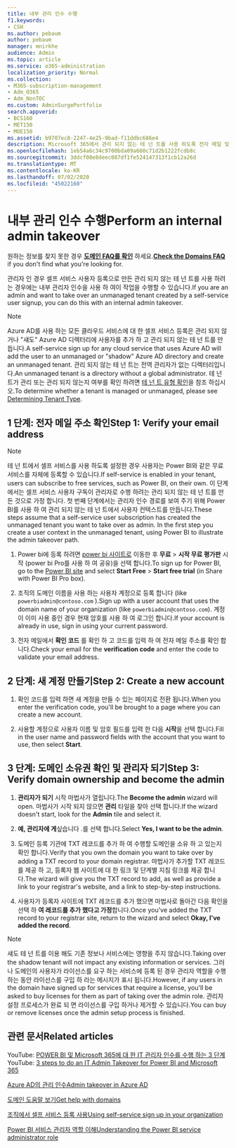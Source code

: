 ```yaml
---
title: 내부 관리 인수 수행
f1.keywords:
- CSH
ms.author: pebaum
author: pebaum
manager: mnirkhe
audience: Admin
ms.topic: article
ms.service: o365-administration
localization_priority: Normal
ms.collection:
- M365-subscription-management
- Adm_O365
- Adm_NonTOC
ms.custom: AdminSurgePortfolio
search.appverid:
- BCS160
- MET150
- MOE150
ms.assetid: b9707ec8-2247-4e25-9bad-f11ddbc686e4
description: Microsoft 365에서 관리 되지 않는 테 넌 트를 사용 하도록 전자 메일 및 도메인 소유권을 확인 하는 방법을 알아봅니다.
ms.openlocfilehash: 1eb54a6c34c9700bda09a660c71d2b1222fcdb8c
ms.sourcegitcommit: 3ddcf08e8deec087df1fe524147313f1cb12a26d
ms.translationtype: MT
ms.contentlocale: ko-KR
ms.lasthandoff: 07/02/2020
ms.locfileid: "45022160"
---
```

# <a name="perform-an-internal-admin-takeover"></a><span data-ttu-id="e6117-103">내부 관리 인수 수행</span><span class="sxs-lookup"><span data-stu-id="e6117-103">Perform an internal admin takeover</span></span>

 <span data-ttu-id="e6117-104">원하는 정보를 찾지 못한 경우 **[도메인 FAQ를 확인](../setup/domains-faq.md)** 하세요.</span><span class="sxs-lookup"><span data-stu-id="e6117-104">**[Check the Domains FAQ](../setup/domains-faq.md)** if you don't find what you're looking for.</span></span> 

<span data-ttu-id="e6117-105">관리자 인 경우 셀프 서비스 사용자 등록으로 만든 관리 되지 않는 테 넌 트를 사용 하려는 경우에는 내부 관리자 인수을 사용 하 여이 작업을 수행할 수 있습니다.</span><span class="sxs-lookup"><span data-stu-id="e6117-105">If you are an admin and want to take over an unmanaged tenant created by a self-service user signup, you can do this with an internal admin takeover.</span></span>

> [!NOTE]
> <span data-ttu-id="e6117-106">Azure AD를 사용 하는 모든 클라우드 서비스에 대 한 셀프 서비스 등록은 관리 되지 않거나 "섀도" Azure AD 디렉터리에 사용자를 추가 하 고 관리 되지 않는 테 넌 트를 만듭니다.</span><span class="sxs-lookup"><span data-stu-id="e6117-106">A self-service sign up for any cloud service that uses Azure AD will add the user to an unmanaged or "shadow" Azure AD directory and create an unmanaged tenant.</span></span> <span data-ttu-id="e6117-107">관리 되지 않는 테 넌 트는 전역 관리자가 없는 디렉터리입니다.</span><span class="sxs-lookup"><span data-stu-id="e6117-107">An unmanaged tenant is a directory without a global administrator.</span></span> <span data-ttu-id="e6117-108">테 넌 트가 관리 또는 관리 되지 않는지 여부를 확인 하려면 [테 넌 트 유형 확인](https://docs.microsoft.com/power-platform/admin/powerapps-gdpr-dsr-guide-systemlogs#determining-tenant-type)을 참조 하십시오.</span><span class="sxs-lookup"><span data-stu-id="e6117-108">To determine whether a tenant is managed or unmanaged, please see [Determining Tenant Type](https://docs.microsoft.com/power-platform/admin/powerapps-gdpr-dsr-guide-systemlogs#determining-tenant-type).</span></span> 
  
## <a name="step-1-verify-your-email-address"></a><span data-ttu-id="e6117-109">1 단계: 전자 메일 주소 확인</span><span class="sxs-lookup"><span data-stu-id="e6117-109">Step 1: Verify your email address</span></span>

> [!NOTE]
> <span data-ttu-id="e6117-110">테 넌 트에서 셀프 서비스를 사용 하도록 설정한 경우 사용자는 Power BI와 같은 무료 서비스를 자체에 등록할 수 있습니다.</span><span class="sxs-lookup"><span data-stu-id="e6117-110">If self-service is enabled in your tenant, users can subscribe to free services, such as Power BI, on their own.</span></span> <span data-ttu-id="e6117-111">이 단계에서는 셀프 서비스 사용자 구독이 관리자로 수행 하려는 관리 되지 않는 테 넌 트를 만든 것으로 가정 합니다. 첫 번째 단계에서는 관리자 인수 경로를 보여 주기 위해 Power BI를 사용 하 여 관리 되지 않는 테 넌 트에서 사용자 컨텍스트를 만듭니다.</span><span class="sxs-lookup"><span data-stu-id="e6117-111">These steps assume that a self-service user subscription has created the unmanaged tenant you want to take over as admin. In the first step you create a user context in the unmanaged tenant, using Power BI to illustrate the admin takeover path.</span></span>

1. <span data-ttu-id="e6117-112">Power bi에 등록 하려면 [power bi 사이트로](https://powerbi.com) 이동한 후 **무료**  >  **시작 무료 평가판** 시작 (power bi Pro를 사용 하 여 공유)을 선택 합니다.</span><span class="sxs-lookup"><span data-stu-id="e6117-112">To sign up for Power BI, go to the [Power BI site](https://powerbi.com) and select **Start Free** > **Start free trial** (in Share with Power BI Pro box).</span></span> 

2. <span data-ttu-id="e6117-113">조직의 도메인 이름을 사용 하는 사용자 계정으로 등록 합니다 (like `powerbiadmin@contoso.com` ).</span><span class="sxs-lookup"><span data-stu-id="e6117-113">Sign up with a user account that uses the domain name of your organization (like `powerbiadmin@contoso.com`).</span></span> <span data-ttu-id="e6117-114">계정이 이미 사용 중인 경우 현재 암호를 사용 하 여 로그인 합니다.</span><span class="sxs-lookup"><span data-stu-id="e6117-114">If your account is already in use, sign in using your current password.</span></span>

3. <span data-ttu-id="e6117-115">전자 메일에서 **확인 코드** 를 확인 하 고 코드를 입력 하 여 전자 메일 주소를 확인 합니다.</span><span class="sxs-lookup"><span data-stu-id="e6117-115">Check your email for the **verification code** and enter the code to validate your email address.</span></span>
    
## <a name="step-2-create-a-new-account"></a><span data-ttu-id="e6117-116">2 단계: 새 계정 만들기</span><span class="sxs-lookup"><span data-stu-id="e6117-116">Step 2: Create a new account</span></span>

1. <span data-ttu-id="e6117-117">확인 코드를 입력 하면 새 계정을 만들 수 있는 페이지로 전환 됩니다.</span><span class="sxs-lookup"><span data-stu-id="e6117-117">When you enter the verification code, you'll be brought to a page where you can create a new account.</span></span> 
    
2. <span data-ttu-id="e6117-118">사용할 계정으로 사용자 이름 및 암호 필드를 입력 한 다음 **시작**을 선택 합니다.</span><span class="sxs-lookup"><span data-stu-id="e6117-118">Fill in the user name and password fields with the account that you want to use, then select **Start**.</span></span> 
    
## <a name="step-3-verify-domain-ownership-and-become-the-admin"></a><span data-ttu-id="e6117-119">3 단계: 도메인 소유권 확인 및 관리자 되기</span><span class="sxs-lookup"><span data-stu-id="e6117-119">Step 3: Verify domain ownership and become the admin</span></span>

1. <span data-ttu-id="e6117-120">**관리자가 되기** 시작 마법사가 열립니다.</span><span class="sxs-lookup"><span data-stu-id="e6117-120">The **Become the admin** wizard will open.</span></span> <span data-ttu-id="e6117-121">마법사가 시작 되지 않으면 **관리** 타일을 찾아 선택 합니다.</span><span class="sxs-lookup"><span data-stu-id="e6117-121">If the wizard doesn't start, look for the **Admin** tile and select it.</span></span> 

2. <span data-ttu-id="e6117-122">**예, 관리자에 게**싶습니다 .를 선택 합니다.</span><span class="sxs-lookup"><span data-stu-id="e6117-122">Select **Yes, I want to be the admin**.</span></span>

3. <span data-ttu-id="e6117-123">도메인 등록 기관에 TXT 레코드를 추가 하 여 수행할 도메인을 소유 하 고 있는지 확인 합니다.</span><span class="sxs-lookup"><span data-stu-id="e6117-123">Verify that you own the domain you want to take over by adding a TXT record to your domain registrar.</span></span> <span data-ttu-id="e6117-124">마법사가 추가할 TXT 레코드를 제공 하 고, 등록자 웹 사이트에 대 한 링크 및 단계별 지침 링크를 제공 합니다.</span><span class="sxs-lookup"><span data-stu-id="e6117-124">The wizard will give you the TXT record to add, as well as provide a link to your registrar's website, and a link to step-by-step instructions.</span></span>
    
4. <span data-ttu-id="e6117-125">사용자가 등록자 사이트에 TXT 레코드를 추가 했으면 마법사로 돌아간 다음 확인을 선택 하 **여 레코드를 추가 했다고 가정**합니다.</span><span class="sxs-lookup"><span data-stu-id="e6117-125">Once you've added the TXT record to your registrar site, return to the wizard and select **Okay, I've added the record**.</span></span>
    
> [!NOTE]
> <span data-ttu-id="e6117-126">섀도 테 넌 트를 이용 해도 기존 정보나 서비스에는 영향을 주지 않습니다.</span><span class="sxs-lookup"><span data-stu-id="e6117-126">Taking over the shadow tenant will not impact any existing information or services.</span></span> <span data-ttu-id="e6117-127">그러나 도메인의 사용자가 라이선스를 요구 하는 서비스에 등록 된 경우 관리자 역할을 수행 하는 동안 라이선스를 구입 하 라는 메시지가 표시 됩니다.</span><span class="sxs-lookup"><span data-stu-id="e6117-127">However, if any users in the domain have signed up for services that require a license, you'll be asked to buy licenses for them as part of taking over the admin role.</span></span> <span data-ttu-id="e6117-128">관리자 설정 프로세스가 완료 되 면 라이선스를 구입 하거나 제거할 수 있습니다.</span><span class="sxs-lookup"><span data-stu-id="e6117-128">You can buy or remove licenses once the admin setup process is finished.</span></span>
  
## <a name="related-articles"></a><span data-ttu-id="e6117-129">관련 문서</span><span class="sxs-lookup"><span data-stu-id="e6117-129">Related articles</span></span>

<span data-ttu-id="e6117-130">YouTube: [POWER BI 및 Microsoft 365에 대 한 IT 관리자 인수를 수행 하는 3 단계](https://www.youtube.com/watch?v=xt5EsrQBZZk)</span><span class="sxs-lookup"><span data-stu-id="e6117-130">YouTube: [3 steps to do an IT Admin Takeover for Power BI and Microsoft 365](https://www.youtube.com/watch?v=xt5EsrQBZZk)</span></span>

[<span data-ttu-id="e6117-131">Azure AD의 관리 인수</span><span class="sxs-lookup"><span data-stu-id="e6117-131">Admin takeover in Azure AD</span></span>](https://docs.microsoft.com/azure/active-directory/users-groups-roles/domains-admin-takeover)

[<span data-ttu-id="e6117-132">도메인 도움말 보기</span><span class="sxs-lookup"><span data-stu-id="e6117-132">Get help with domains</span></span>](../get-help-with-domains/get-help-with-domains.md)

[<span data-ttu-id="e6117-133">조직에서 셀프 서비스 등록 사용</span><span class="sxs-lookup"><span data-stu-id="e6117-133">Using self-service sign up in your organization</span></span>](self-service-sign-up.md)
  
[<span data-ttu-id="e6117-134">Power BI 서비스 관리자 역할 이해</span><span class="sxs-lookup"><span data-stu-id="e6117-134">Understanding the Power BI service administrator role</span></span>](https://docs.microsoft.com/power-bi/service-admin-role)

